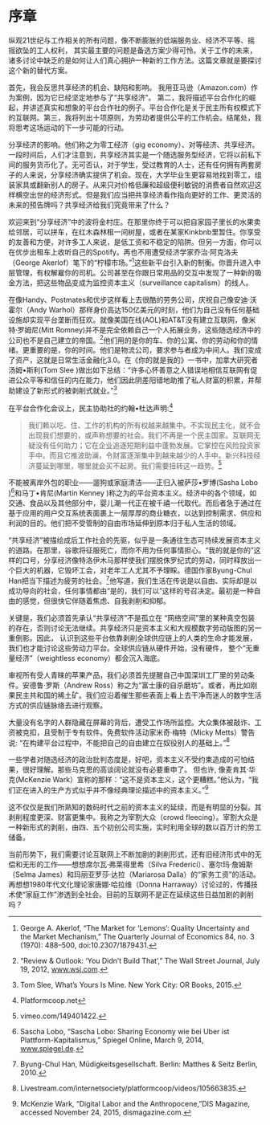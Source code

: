 # 序章

纵观21世纪与工作相关的所有问题，像不断膨胀的低端服务业、经济不平等、摇摇欲坠的工人权利， 其实最主要的问题是备选方案少得可怜。关于工作的未来，诸多讨论中缺乏的是如何让人们真心拥护一种新的工作方法。这篇文章就是要探讨这个新的替代方案。

首先，我会反思共享经济的机会、缺陷和影响。 我用亚马逊（Amazon.com）作为案例，因为它已经坚定地参与了“共享经济”。 第二，我将描述平台合作化的崛起，并讲述真实和想象的平台合作社的例子。平台合作化是关于民主所有权模式下的互联网。第三，我将列出十项原则，为劳动者提供公平的工作机会。结尾处，我将思考这场运动的下一步可能的行动。

分享经济的影响。他们称之为零工经济（gig economy）、对等经济、共享经济。一段时间后，人们才注意到，共享经济其实是一个随选服务型经济，它将以前私下间的服务货币化了。无可否认，对于学生，受过教育的人士，还有任何拥有两套房子的人来说，分享经济确实提供了机会。现在，大学毕业生更容易地找到零工，组装家具或翻新别人的房子。从来只对价格低廉和超级便利敏锐的消费者自然欢迎这样横空出世的经济形式。但是我们应当把共享经济看作指向更好的工作、更灵活的未来的预告牌吗？共享经济给我们究竟带来了什么？

欢迎来到“分享经济”中的波将金村庄。在那里你终于可以把自家园子里长的水果卖给邻居，可以拼车，在红木森林租一间树屋，或者在某家Kinkbnb里暂住。你享受的友善和方便，对许多工人来说，是低工资和不稳定的陷阱。但另一方面，你可以在优步出租车上收听自己的Spotify。再也不用遭受经济学家乔治·阿克洛夫（George Akerlof）笔下的“柠檬市场。”[^1]这些新平台引入新的制衡。你晋升进入中层管理，有权解雇你的司机。公司甚至在你跟日常用品的交互中发现了一种新的吸金方法，把这些物品变成为监控资本主义（surveillance capitalism）的线人。

在像Handy、Postmates和优步这样看上去很酷的劳务公司，庆祝自己像安迪·沃霍尔（Andy Warhol）那样身价高达150亿美元的时刻，他们为自己没有任何基础设施却实现平台垄断而狂欢。就像美国在线\(AOL\)和AT&T没有建立互联网，像米特·罗姆尼\(Mitt Romney\)并不是完全依赖自己一个人拓展业务，这些随选经济中的公司也不是自己建立的帝国。[^2]他们用的是你的车、你的公寓、你的劳动和你的情绪。更重要的是，你的时间。他们是物流公司，要求参与者成为中间人。我们变成了资产，这就是日常生活金融化3.0。在《你的就是我的》一书中，加拿大研究者汤姆•斯利\(Tom Slee \)做出如下总结：“许多心怀善意之人错误地相信互联网有促进公众平等和信任的内在能力，他们因此阴差阳错地助推了私人财富的积累，并帮助建设了新形式的被剥削式就业。”[^3]

在平台合作化会议上，民主协助社的约翰•杜达声明:[^4]

> 我们赖以吃、住、工作的机构的所有权越来越集中。不实现民主化，就不会出现我们想要的，或声称想要的社会。我们不再是一个民主国家。互联网无疑没有任何助力；它在企业追逐短期利益中蓬勃发展。它掌控在风险投资家手中。而且它推波助澜，令财富逐渐集中到越来越少的人手中。新兴科技经济蔓延到哪里，哪里就会买不起房。我们需要扭转这一趋势。[^5]

不能被离岸外包的职业——遛狗或家庭清洁——正归入被萨莎•罗博\(Sasha Lobo \)[^6]和马丁•肯尼\(Martin Kenney \)称之为的平台资本主义。经济中的各个领域，如交通、食品以及其他部分中，婴儿潮一代正在被千禧一代取代。而后者急于通过在基于应用的用户交互系统表面裹上一层厚厚的商业糖衣，以达到控制需求、供应和利润的目的。他们把不受管制的自由市场延伸到原本归于私人生活的领域。

“共享经济”被描绘成后工作社会的先驱，似乎是一条通往生态可持续发展资本主义的道路。在那里，谷歌将征服死亡，而你不用为任何事情担心。“我的就是你的”这样的口号，分享经济像特洛伊木马那样使我们摆脱侏罗纪式的劳动，同时释放出一个巨大的机器，它毁坏工会，对老年工人尤其不予理睬。德国作家Byung-Chul Han把当下描述为疲劳的社会。[^7]他写道，我们生活在传说是以自由、实际却是以成功导向的社会，任何事情都由“是的，我们可以”这样的号召决定。最初是一种自由的感觉，但很快它伴随着焦虑、自我剥削和抑郁。

关键是，我们必须首先承认“共享经济”不是孤立在 “网络空间”里的某种真空包装的存在，否则讨论无法继续。共享经济只是资本主义和大规模数字劳动版图的另一重倒影。因此， 认识到这些平台依靠剥削全球供应链上的人类的生命才能发展，我们也才能讨论这些劳动力平台。全球供应链从硬件开始，没有硬件， 整个“无重量经济”（weightless economy）都会沉入海底。

审视所有受人青睐的苹果产品，我们必须首先提醒自己中国深圳工厂里的劳动条件。安德鲁·罗斯（Andrew Ross）称之为“富士康的自杀磨坊”。或者，再比如刚果民主共和国的稀土矿。我们应沿着催生那些表面上看上去干净而迷人的数字生活方式的供应链脉络去进行观察。

大量没有名字的人群隐藏在屏幕的背后，遭受工作场所监控。大众集体被敲诈、工资被克扣，且受制于专有软件。免费软件活动家米奇·梅特（Micky Metts）警告说: “在构建平台过程中，不能把自己的自由建立在奴役别人的基础上。”[^8]

一些学者对随选经济的政治批判态度是，好吧，资本主义不受约束造成的可怕结果，很好理解。那些马克思的高谈阔论就没有必要重申了。 但也许, 像麦肯其·华克\(McKenzie Wark）宣称的那样：“这不是资本主义，这个更糟糕。”他认为，“我们正在进入的生产方式似乎并不像经典理论描述中的资本主义。”[^9]

这不仅仅是我们所熟知的数码时代之前的资本主义的延续，而是有明显的分裂。其剥削程度更深、财富更集中。我称之为宰割大众（crowd fleecing）。宰割大众是一种新形式的剥削，由四、五个初创公司实施，实时利用全球的数以百万计的劳工储备。

当前形势下，我们需要讨论互联网上不断加剧的剥削形式，还有旧经济形式中的无偿和无形的工作——想想席尔瓦·弗莱得里希（Silva Frederici）、塞尔玛·詹姆斯（Selma James）和玛丽亚罗莎·达拉（Mariarosa Dalla）的“家务工资”的活动。再想想1980年代文化理论家唐娜·哈拉维（Donna Harraway）讨论过的，传播技术使“家庭工作”渗透到全社会。目前的互联网不是正在延续这些日益加剧的剥削吗？

[^1]: George A. Akerlof, “The Market for ‘Lemons’: Quality Uncertainty and the Market Mechanism,” The Quarterly Journal of Economics 84, no. 3 \(1970\): 488–500, doi:10.2307/1879431.

[^2]: “Review & Outlook: ‘You Didn’t Build That’,” The Wall Street Journal, July 19, 2012, www.wsj.com.

[^3]: Tom Slee, What’s Yours Is Mine. New York City: OR Books, 2015.

[^4]: Platformcoop.net

[^5]: vimeo.com/149401422.

[^6]: Sascha Lobo, “Sascha Lobo: Sharing Economy wie bei Uber ist Plattform-Kapitalismus,” Spiegel Online, March 9, 2014, www.spiegel.de.

[^7]: Byung-Chul Han, Müdigkeitsgesellschaft. Berlin: Matthes & Seitz Berlin, 2010.

[^8]: Livestream.com/internetsociety/platformcoop/videos/105663835.

[^9]: McKenzie Wark, “Digital Labor and the Anthropocene,”DIS Magazine, accessed November 24, 2015, dismagazine.com.

